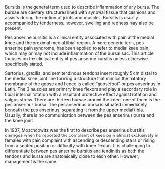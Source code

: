 Bursitis is the general term used to describe inflammation of any bursa. The bursae are cavitary structures lined with synovial tissue that cushions and assists during the motion of joints and muscles. Bursitis is usually accompanied by tenderness; however, swelling and redness may also be present.

Pes anserine bursitis is a clinical entity associated with pain at the medial knee and the proximal medial tibial region. A more generic term, pes anserine pain syndrome, has been applied to refer to medial knee pain, which may or may not include inflammation of the bursal sac. This article focuses on the clinical entity of pes anserine bursitis unless otherwise specifically stated.

Sartorius, gracilis, and semitendinous tendons insert roughly 5 cm distal to the medial knee joint line forming a structure that mimics the natatory membrane of the goose and hence is called "goosefoot" or pes anserinus in Latin. The 3 muscles are primary knee flexors and play a secondary role in tibial internal rotation with a resultant protective effect against rotation and valgus stress. There are thirteen bursae around the knee, one of them is the pes anserinus bursa. The pes anserinus bursa is situated immediately beneath the pes anserinus, separating it from the upper medial tibia. Usually, there is no communication between the pes anserinus bursa and the knee joint.

In 1937, Moschcowitz was the first to describe pes anserinus bursitis changes when he reported the complaint of knee pain almost exclusively in females with pain complaint with ascending or descending stairs or rising from a seated position or difficulty with knee flexion. It is challenging to differentiate between pes anserine bursitis and tendinitis as both the tendons and bursa are anatomically close to each other. However, management is the same.